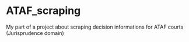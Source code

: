 # ATAF_scraping
My part of a project about scraping decision informations for ATAF courts (Jurisprudence domain)

